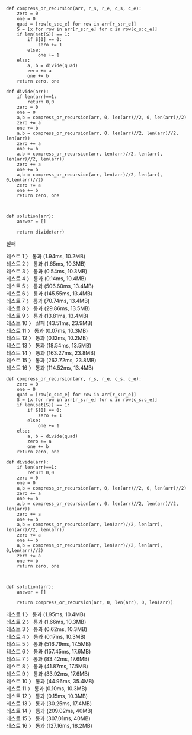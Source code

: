 ```

def compress_or_recursion(arr, r_s, r_e, c_s, c_e):
    zero = 0
    one = 0
    quad = [row[c_s:c_e] for row in arr[r_s:r_e]]
    S = [x for row in arr[r_s:r_e] for x in row[c_s:c_e]]
    if len(set(S)) == 1:
        if S[0] == 0:
            zero += 1
        else:
            one += 1
    else:
        a, b = divide(quad)
        zero += a
        one += b
    return zero, one

def divide(arr):
    if len(arr)==1:
        return 0,0
    zero = 0
    one = 0
    a,b = compress_or_recursion(arr, 0, len(arr)//2, 0, len(arr)//2)
    zero += a
    one += b
    a,b = compress_or_recursion(arr, 0, len(arr)//2, len(arr)//2, len(arr))
    zero += a
    one += b
    a,b = compress_or_recursion(arr, len(arr)//2, len(arr), len(arr)//2, len(arr))
    zero += a
    one += b
    a,b = compress_or_recursion(arr, len(arr)//2, len(arr), 0,len(arr)//2)
    zero += a
    one += b
    return zero, one



def solution(arr):
    answer = []

    return divide(arr)
```
실패

테스트 1 〉	통과 (1.94ms, 10.2MB)<br>
테스트 2 〉	통과 (1.65ms, 10.3MB)<br>
테스트 3 〉	통과 (0.54ms, 10.3MB)<br>
테스트 4 〉	통과 (0.14ms, 10.4MB)<br>
테스트 5 〉	통과 (506.60ms, 13.4MB)<br>
테스트 6 〉	통과 (145.55ms, 13.4MB)<br>
테스트 7 〉	통과 (70.74ms, 13.4MB)<br>
테스트 8 〉	통과 (29.86ms, 13.5MB)<br>
테스트 9 〉	통과 (13.81ms, 13.4MB)<br>
테스트 10 〉	실패 (43.51ms, 23.9MB)<br>
테스트 11 〉	통과 (0.07ms, 10.3MB)<br>
테스트 12 〉	통과 (0.12ms, 10.2MB)<br>
테스트 13 〉	통과 (18.54ms, 13.5MB)<br>
테스트 14 〉	통과 (163.27ms, 23.8MB)<br>
테스트 15 〉	통과 (262.72ms, 23.8MB)<br>
테스트 16 〉	통과 (114.52ms, 13.4MB)<br>

```
def compress_or_recursion(arr, r_s, r_e, c_s, c_e):
    zero = 0
    one = 0
    quad = [row[c_s:c_e] for row in arr[r_s:r_e]]
    S = [x for row in arr[r_s:r_e] for x in row[c_s:c_e]]
    if len(set(S)) == 1:
        if S[0] == 0:
            zero += 1
        else:
            one += 1
    else:
        a, b = divide(quad)
        zero += a
        one += b
    return zero, one

def divide(arr):
    if len(arr)==1:
        return 0,0
    zero = 0
    one = 0
    a,b = compress_or_recursion(arr, 0, len(arr)//2, 0, len(arr)//2)
    zero += a
    one += b
    a,b = compress_or_recursion(arr, 0, len(arr)//2, len(arr)//2, len(arr))
    zero += a
    one += b
    a,b = compress_or_recursion(arr, len(arr)//2, len(arr), len(arr)//2, len(arr))
    zero += a
    one += b
    a,b = compress_or_recursion(arr, len(arr)//2, len(arr), 0,len(arr)//2)
    zero += a
    one += b
    return zero, one



def solution(arr):
    answer = []

    return compress_or_recursion(arr, 0, len(arr), 0, len(arr))
```
테스트 1 〉	통과 (1.95ms, 10.4MB)<br>
테스트 2 〉	통과 (1.66ms, 10.3MB)<br>
테스트 3 〉	통과 (0.62ms, 10.3MB)<br>
테스트 4 〉	통과 (0.17ms, 10.3MB)<br>
테스트 5 〉	통과 (516.79ms, 17.5MB)<br>
테스트 6 〉	통과 (157.45ms, 17.6MB)<br>
테스트 7 〉	통과 (83.42ms, 17.6MB)<br>
테스트 8 〉	통과 (41.87ms, 17.5MB)<br>
테스트 9 〉	통과 (33.92ms, 17.6MB)<br>
테스트 10 〉	통과 (44.96ms, 35.4MB)<br>
테스트 11 〉	통과 (0.10ms, 10.3MB)<br>
테스트 12 〉	통과 (0.15ms, 10.3MB)<br>
테스트 13 〉	통과 (30.25ms, 17.4MB)<br>
테스트 14 〉	통과 (209.02ms, 40MB)<br>
테스트 15 〉	통과 (307.01ms, 40MB)<br>
테스트 16 〉	통과 (127.16ms, 18.2MB)<br>
